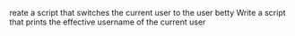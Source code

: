reate a script that switches the current user to the user betty
Write a script that prints the effective username of the current user
